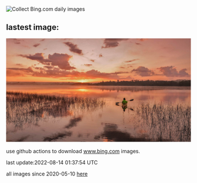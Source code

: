 ![Collect Bing.com daily images](https://github.com/counter2015/bing-daily-images/workflows/Collect%20Bing.com%20daily%20images/badge.svg)
## lastest image:
![](images/BoundaryWaters.jpg)

use github actions to download www.bing.com images.

last update:2022-08-14 01:37:54 UTC

all images since 2020-05-10 [here](https://github.com/counter2015/bing-daily-images/tree/master/images) 
